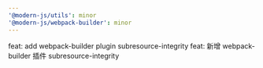 ```yaml
---
'@modern-js/utils': minor
'@modern-js/webpack-builder': minor
---
```


feat: add webpack-builder plugin subresource-integrity
feat: 新增 webpack-builder 插件 subresource-integrity
